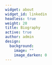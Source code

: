 ```yaml
---
widget: about
widget_id: linkedin
headless: true
weight: 20
title: Biography
active: true
author: admin
design:
  background:
    image: ""
    image_darken: 0
---
```

